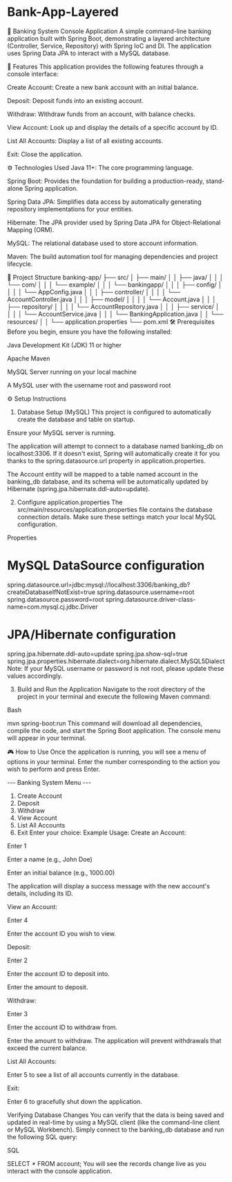 # Bank-App-Layered
🏦 Banking System Console Application
A simple command-line banking application built with Spring Boot, demonstrating a layered architecture (Controller, Service, Repository) with Spring IoC and DI. The application uses Spring Data JPA to interact with a MySQL database.

🚀 Features
This application provides the following features through a console interface:

Create Account: Create a new bank account with an initial balance.

Deposit: Deposit funds into an existing account.

Withdraw: Withdraw funds from an account, with balance checks.

View Account: Look up and display the details of a specific account by ID.

List All Accounts: Display a list of all existing accounts.

Exit: Close the application.

⚙️ Technologies Used
Java 11+: The core programming language.

Spring Boot: Provides the foundation for building a production-ready, stand-alone Spring application.

Spring Data JPA: Simplifies data access by automatically generating repository implementations for your entities.

Hibernate: The JPA provider used by Spring Data JPA for Object-Relational Mapping (ORM).

MySQL: The relational database used to store account information.

Maven: The build automation tool for managing dependencies and project lifecycle.

📂 Project Structure
banking-app/
├── src/
│   ├── main/
│   │   ├── java/
│   │   │   └── com/
│   │   │       └── example/
│   │   │           └── bankingapp/
│   │   │               ├── config/
│   │   │               │   └── AppConfig.java
│   │   │               ├── controller/
│   │   │               │   └── AccountController.java
│   │   │               ├── model/
│   │   │               │   └── Account.java
│   │   │               ├── repository/
│   │   │               │   └── AccountRepository.java
│   │   │               ├── service/
│   │   │               │   └── AccountService.java
│   │   │               └── BankingApplication.java
│   │   └── resources/
│   │       └── application.properties
└── pom.xml
🛠️ Prerequisites
Before you begin, ensure you have the following installed:

Java Development Kit (JDK) 11 or higher

Apache Maven

MySQL Server running on your local machine

A MySQL user with the username root and password root

⚙️ Setup Instructions
1. Database Setup (MySQL)
This project is configured to automatically create the database and table on startup.

Ensure your MySQL server is running.

The application will attempt to connect to a database named banking_db on localhost:3306. If it doesn't exist, Spring will automatically create it for you thanks to the spring.datasource.url property in application.properties.

The Account entity will be mapped to a table named account in the banking_db database, and its schema will be automatically updated by Hibernate (spring.jpa.hibernate.ddl-auto=update).

2. Configure application.properties
The src/main/resources/application.properties file contains the database connection details. Make sure these settings match your local MySQL configuration.

Properties

# MySQL DataSource configuration
spring.datasource.url=jdbc:mysql://localhost:3306/banking_db?createDatabaseIfNotExist=true
spring.datasource.username=root
spring.datasource.password=root
spring.datasource.driver-class-name=com.mysql.cj.jdbc.Driver

# JPA/Hibernate configuration
spring.jpa.hibernate.ddl-auto=update
spring.jpa.show-sql=true
spring.jpa.properties.hibernate.dialect=org.hibernate.dialect.MySQL5Dialect
Note: If your MySQL username or password is not root, please update these values accordingly.

3. Build and Run the Application
Navigate to the root directory of the project in your terminal and execute the following Maven command:

Bash

mvn spring-boot:run
This command will download all dependencies, compile the code, and start the Spring Boot application. The console menu will appear in your terminal.

🎮 How to Use
Once the application is running, you will see a menu of options in your terminal. Enter the number corresponding to the action you wish to perform and press Enter.

--- Banking System Menu ---
1. Create Account
2. Deposit
3. Withdraw
4. View Account
5. List All Accounts
6. Exit
Enter your choice:
Example Usage:
Create an Account:

Enter 1

Enter a name (e.g., John Doe)

Enter an initial balance (e.g., 1000.00)

The application will display a success message with the new account's details, including its ID.

View an Account:

Enter 4

Enter the account ID you wish to view.

Deposit:

Enter 2

Enter the account ID to deposit into.

Enter the amount to deposit.

Withdraw:

Enter 3

Enter the account ID to withdraw from.

Enter the amount to withdraw. The application will prevent withdrawals that exceed the current balance.

List All Accounts:

Enter 5 to see a list of all accounts currently in the database.

Exit:

Enter 6 to gracefully shut down the application.

Verifying Database Changes
You can verify that the data is being saved and updated in real-time by using a MySQL client (like the command-line client or MySQL Workbench). Simply connect to the banking_db database and run the following SQL query:

SQL

SELECT * FROM account;
You will see the records change live as you interact with the console application.
